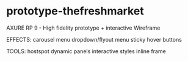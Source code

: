 # prototype-thefreshmarket
AXURE RP 9 - High fidelity prototype + interactive Wireframe

EFFECTS:
carousel
menu dropdown/flyout
menu sticky
hover buttons

TOOLS:
hostspot
dynamic panels
interactive styles
inline frame
